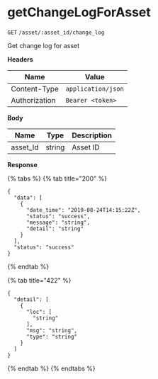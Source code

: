 # getChangeLogForAsset

`GET` `/asset/:asset_id/change_log`

Get change log for asset

**Headers**

| Name          | Value              |
| ------------- | ------------------ |
| Content-Type  | `application/json` |
| Authorization | `Bearer <token>`   |

**Body**

| Name      | Type   | Description |
| --------- | ------ | ----------- |
| asset\_Id | string | Asset ID    |

**Response**

{% tabs %}
{% tab title="200" %}
```
{
  "data": [
    {
      "date_time": "2019-08-24T14:15:22Z",
      "status": "success",
      "message": "string",
      "detail": "string"
    }
  ],
  "status": "success"
}
```
{% endtab %}

{% tab title="422" %}
```
{
  "detail": [
    {
      "loc": [
        "string"
      ],
      "msg": "string",
      "type": "string"
    }
  ]
}
```
{% endtab %}
{% endtabs %}
